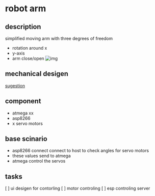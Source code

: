 # robot arm
## description 
simplified moving arm with three degrees of freedom 
- rotation around x
- y-axis
- arm close/open
![img](https://microbotlabs.com/images/armuno-blackyellow-1-x440.jpg?crc=3780506381)

## mechanical desigen 
[sugestion](https://microbotlabs.com/robot-kits.html)
## component 
- atmega xx
- asp8266
- x servo motors

## base scinario
- asp8266 connect connect to host to check angles for servo motors
- these values send to atmega 
- atmega control the servos 


## tasks
[ ] ui desigen for contorling
[ ] motor controling
[ ] esp controling server